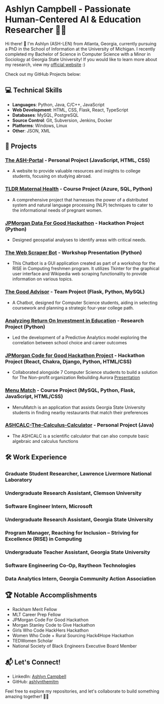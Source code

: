 # Ashlyn Campbell - Passionate Human-Centered AI & Education Researcher 👩‍💻

Hi there! 👋 I'm Ashlyn (ASH-LEN) from Atlanta, Georgia, currently pursuing a PhD in the School of Information at the University of Michigan. I recently completed my Bachelor of Science in Computer Science with a Minor in Sociology at Georgia State University! If you would like to learn more about my research, view my [official website](https://www.ashlyncampbell.com) :) 

Check out my GitHub Projects below:

## 💻 Technical Skills

- **Languages**: Python, Java, C/C++, JavaScript
- **Web Development**: HTML, CSS, Flask, React, TypeScript
- **Databases**: MySQL, PostgreSQL
- **Source Control**: Git, Subversion, Jenkins, Docker
- **Platforms**: Windows, Linux
- **Other**: JSON, XML

## 🚀 Projects

### [The ASH-Portal](https://github.com/ashlynthemitm/Ash-Portal/) - Personal Project (JavaScript, HTML, CSS)
-  A website to provide valuable resources and insights to college students, focusing on studying abroad.

### [TLDR Maternal Health](https://github.com/ashlynthemitm/TLDR-MaternalHealth) - Course Project (Azure, SQL, Python)
- A comprehensive project that harnesses the power of a distributed system and natural language processing (NLP) techniques to cater to the informational needs of pregnant women.

### [JPMorgan Data For Good Hackathon](https://docs.google.com/presentation/d/1EjXwcOF8LHcc3hQxS6hhrFTM6FRg28KmfeaXlDGFoQY/edit#slide=id.g2ce12f5c9d0_1_10919) - Hackathon Project (Python)
- Designed geospatial analyses to identify areas with critical needs.

### [The Web Scraper Bot](https://github.com/ashlynthemitm/Chatbot-Workshop) - Workshop Presentation (Python)
- This Chatbot is a GUI application created as part of a workshop for the RISE in Computing freshmen program. It utilizes Tkinter for the graphical user interface and Wikipedia web scraping functionality to provide information on various topics.

### [The Good Advisor](https://github.com/ashlynthemitm/TheGoodAdvisor) - Team Project (Flask, Python, MySQL)
- A Chatbot, designed for Computer Science students, aiding in selecting coursework and planning a strategic four-year college path.

### [Analyzing Return On Investment in Education](https://github.com/ashlynthemitm/DS-Model) - Research Project (Python)
- Led the development of a Predictive Analytics model exploring the correlation between school choice and career outcomes

### [JPMorgan Code for Good Hackathon Project](https://github.com/cfgchicago23/Team-6) - Hackathon Project (React, Chakra, Django, Python, HTML/CSS) 
- Collaborated alongside 7 Computer Science students to build a solution for The Non-profit organization Rebuilding Aurora
[Presentation](https://docs.google.com/presentation/d/1m4UAb-4VlxMcv_dG5KP-u1yQmYbWTrk6_XhKm_f5fs0/present?slide=id.g4dfce81f19_0_45)

### [Menu Match](https://github.com/ashlynthemitm/MenuMatch) - Course Project (MySQL, Python, Flask, JavaScript, HTML/CSS) 
- MenuMatch is an application that assists Georgia State University students in finding nearby restaurants that match their preferences

### [ASHCALC-The-Calculus-Calculator](https://github.com/ashlynthemitm/ASHCALC-The-Calculus-Calculator) - Personal Project (Java)
- The ASHCALC is a scientific calculator that can also compute basic algebraic and calculus functions


## 🛠️ Work Experience

### Graduate Student Researcher, Lawrence Livermore National Laboratory

### Undergraduate Research Assistant, Clemson University

### Software Engineer Intern, Microsoft

### Undergraduate Research Assistant, Georgia State University

### Program Manager, Reaching for Inclusion – Striving for Excellence (RISE) in Computing

### Undergraduate Teacher Assistant, Georgia State University 

### Software Engineering Co-Op, Raytheon Technologies 

### Data Analytics Intern, Georgia Community Action Association 

## 🏆 Notable Accomplishments

- Rackham Merit Fellow
- MLT Career Prep Fellow
- JPMorgan Code For Good Hackathon 
- Morgan Stanley Code to Give Hackathon 
- Girls Who Code HackHers Hackathon
- Women Who Code + Rural Sourcing Hack4Hope Hackathon
- TEDWomen Scholar
- National Society of Black Engineers Executive Board Member

## 📬 Let's Connect!

- LinkedIn: [Ashlyn Campbell](https://www.linkedin.com/in/ashlyncampbell3/)
- GitHub: [ashlynthemitm](https://github.com/ashlynthemitm)

Feel free to explore my repositories, and let's collaborate to build something amazing together! 🚀✨
<!---
ashlynthemitm/ashlynthemitm is a ✨ special ✨ repository because its `README.md` (this file) appears on your GitHub profile.
You can click the Preview link to take a look at your changes.
--->
